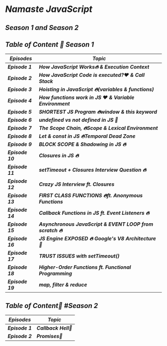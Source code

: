 # _Namaste JavaScript_  
## _Season 1 and Season 2_

## _Table of Content 🚀 Season 1_
| _Episodes_ | _Topic_ |
|----|--------------------|
| _**Episode 1**_ | _**How JavaScript Works🔥 & Execution Context**_ |
| _**Episode 2**_ | _**How JavaScript Code is executed?❤️ & Call Stack**_ |
| _**Episode 3**_ | _**Hoisting in JavaScript 🔥(variables & functions)**_ |
| _**Episode 4**_ | _**How functions work in JS ❤️ & Variable Environment**_ |
| _**Episode 5**_ | _**SHORTEST JS Program 🔥window & this keyword**_ |
| _**Episode 6**_ | _**undefined vs not defined in JS 🤔**_ |
| _**Episode 7**_ | _**The Scope Chain, 🔥Scope & Lexical Environment**_ |
| _**Episode 8**_ | _**Let & const in JS 🔥Temporal Dead Zone**_ |
| _**Episode 9**_ | _**BLOCK SCOPE & Shadowing in JS 🔥**_ |
| _**Episode 10**_ | _**Closures in JS 🔥**_ |
| _**Episode 11**_ | _**setTimeout + Closures Interview Question 🔥**_ |
| _**Episode 12**_ | _**Crazy JS Interview ft. Closures**_ |
| _**Episode 13**_ | _**FIRST CLASS FUNCTIONS 🔥ft. Anonymous Functions**_ |
| _**Episode 14**_ | _**Callback Functions in JS ft. Event Listeners 🔥**_ |
| _**Episode 15**_ | _**Asynchronous JavaScript & EVENT LOOP from scratch 🔥**_ |
| _**Episode 16**_ | _**JS Engine EXPOSED 🔥 Google's V8 Architecture 🚀**_ |
| _**Episode 17**_ | _**TRUST ISSUES with setTimeout()**_ |
| _**Episode 18**_ | _**Higher-Order Functions ft. Functional Programming**_ |
| _**Episode 19**_ | _**map, filter & reduce**_ |

## _Table of Content🚀 #Season 2_
| _Episodes_ | _Topic_ |
|----|--------------------|
| _**Episode 1**_ | _**Callback Hell👿**_ |
| _**Episode 2**_ | _**Promises🤝**_ |























